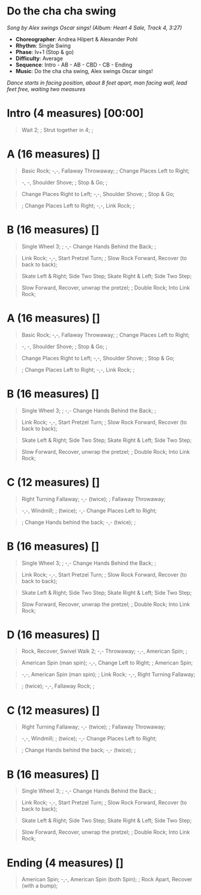 # Do the cha cha swing
*Song by Alex swings Oscar sings! (Album: Heart 4 Sale, Track 4, 3:27)*

* **Choreographer**: Andrea Hilpert & Alexander Pohl
* **Rhythm**: Single Swing
* **Phase**: Iv+1 (Stop & go)
* **Difficulty**: Average
* **Sequence**: Intro - AB - AB - CBD - CB - Ending
* **Music**: Do the cha cha swing, Alex swings Oscar sings!

*Dance starts in facing position, about 8 feet apart, man facing wall, lead feet free, waiting two measures*

# Intro (4 measures) [00:00]

> Wait 2; ; Strut together in 4; ;

# A (16 measures) []

> Basic Rock; -,-, Fallaway Throwaway; ; Change Places Left to Right;

> -, -, Shoulder Shove; ; Stop & Go; ;

> Change Places Right to Left; -,-, Shoulder Shove; ; Stop & Go;

> ; Change Places Left to Right; -,-, Link Rock; ;

# B (16 measures) []

> Single Wheel 3; ; -,- Change Hands Behind the Back; ;

> Link Rock; -,-, Start Pretzel Turn; ; Slow Rock Forward, Recover (to back to back);

> Skate Left & Right; Side Two Step; Skate Right & Left; Side Two Step;

> Slow Forward, Recover, unwrap the pretzel; ; Double Rock; Into Link Rock;

# A (16 measures) []

> Basic Rock; -,-, Fallaway Throwaway; ; Change Places Left to Right;

> -, -, Shoulder Shove; ; Stop & Go; ;

> Change Places Right to Left; -,-, Shoulder Shove; ; Stop & Go;

> ; Change Places Left to Right; -,-, Link Rock; ;

# B (16 measures) []

> Single Wheel 3; ; -,- Change Hands Behind the Back; ;

> Link Rock; -,-, Start Pretzel Turn; ; Slow Rock Forward, Recover (to back to back);

> Skate Left & Right; Side Two Step; Skate Right & Left; Side Two Step;

> Slow Forward, Recover, unwrap the pretzel; ; Double Rock; Into Link Rock;

# C (12 measures) []

> Right Turning Fallaway; -,- (twice); ; Fallaway Throwaway;

> -,-, Windmill; ; (twice); -,- Change Places Left to Right;

> ; Change Hands behind the back; -,- (twice); ;

# B (16 measures) []

> Single Wheel 3; ; -,- Change Hands Behind the Back; ;

> Link Rock; -,-, Start Pretzel Turn; ; Slow Rock Forward, Recover (to back to back);

> Skate Left & Right; Side Two Step; Skate Right & Left; Side Two Step;

> Slow Forward, Recover, unwrap the pretzel; ; Double Rock; Into Link Rock;

# D (16 measures) []

> Rock, Recover, Swivel Walk 2; -,- Throwaway; -,-, American Spin; ;

> American Spin (man spin); -,-, Change Left to Right; ; American Spin;

> -,-, American Spin (man spin); ; Link Rock; -,-, Right Turning Fallaway;

> ; (twice); -,-, Fallaway Rock; ;

# C (12 measures) []

> Right Turning Fallaway; -,- (twice); ; Fallaway Throwaway;

> -,-, Windmill; ; (twice); -,- Change Places Left to Right;

> ; Change Hands behind the back; -,- (twice); ;

# B (16 measures) []

> Single Wheel 3; ; -,- Change Hands Behind the Back; ;

> Link Rock; -,-, Start Pretzel Turn; ; Slow Rock Forward, Recover (to back to back);

> Skate Left & Right; Side Two Step; Skate Right & Left; Side Two Step;

> Slow Forward, Recover, unwrap the pretzel; ; Double Rock; Into Link Rock;

# Ending (4 measures) []

> American Spin; -,-, American Spin (both Spin); ; Rock Apart, Recover (with a bump);